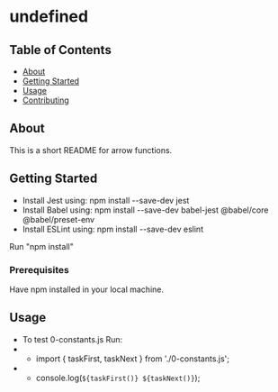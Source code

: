 # undefined

## Table of Contents

- [About](#about)
- [Getting Started](#getting_started)
- [Usage](#usage)
- [Contributing](../CONTRIBUTING.md)

## About <a name = "about"></a>

This is a short README for arrow functions.

## Getting Started <a name = "getting_started"></a>

- Install Jest using: npm install --save-dev jest
- Install Babel using: npm install --save-dev babel-jest @babel/core @babel/preset-env
- Install ESLint using: npm install --save-dev eslint

Run "npm install"

### Prerequisites

Have npm installed in your local machine.


## Usage <a name = "usage"></a>

- To test 0-constants.js
Run: 
- - import { taskFirst, taskNext } from './0-constants.js';
- - console.log(`${taskFirst()} ${taskNext()}`);